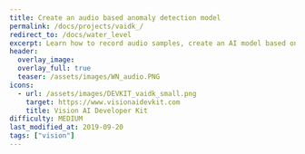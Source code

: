 ```yaml
---
title: Create an audio based anomaly detection model
permalink: /docs/projects/vaidk_/
redirect_to: /docs/water_level
excerpt: Learn how to record audio samples, create an AI model based on them and run it on Vision AI Developer Kit
header:
  overlay_image: 
  overlay_full: true
  teaser: /assets/images/WN_audio.PNG
icons:
  - url: /assets/images/DEVKIT_vaidk_small.png
    target: https://www.visionaidevkit.com
    title: Vision AI Developer Kit
difficulty: MEDIUM
last_modified_at: 2019-09-20
tags: ["vision"]
---
```

